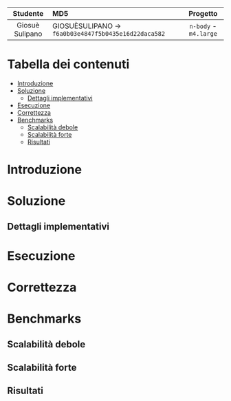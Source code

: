 <!-- final project report -->
| Studente | MD5 | Progetto|
|:--------:|:----|:-------:|
| Giosuè Sulipano | GIOSUÈSULIPANO → `f6a0b03e4847f5b0435e16d22daca582` | `n-body` - `m4.large` |

# Tabella dei contenuti
- [Introduzione](#introduzione)
- [Soluzione](#soluzione)
  * [Dettagli implementativi](#dettagli-implementativi)
- [Esecuzione](#esecuzione)
- [Correttezza](#correttezza)
- [Benchmarks](#benchmarks)
  * [Scalabilità debole](#scalabilit--debole)
  * [Scalabilità forte](#scalabilit--forte)
  * [Risultati](#risultati)

# Introduzione
# Soluzione
## Dettagli implementativi
# Esecuzione
# Correttezza
# Benchmarks
## Scalabilità debole
## Scalabilità forte
## Risultati
